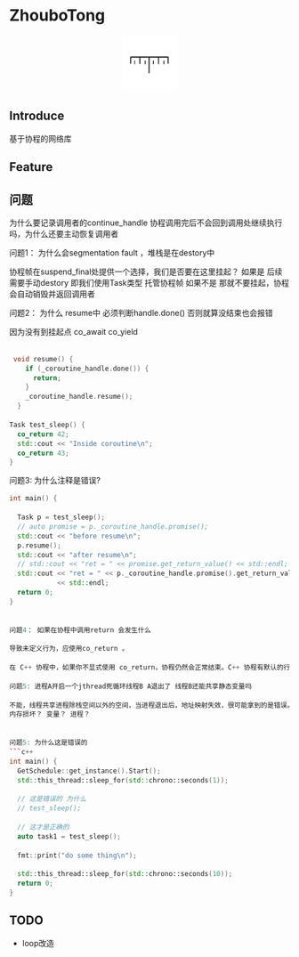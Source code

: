 <!--
 * @Description: 
 * @Author: lize
 * @Date: 2024-09-23
 * @LastEditors: lize
-->

# ZhouboTong

<p align="center">
  <a>
  <img src="asset//ruler.svg" alt="Planck" width="100" height="100">
  </a>
</p>




## Introduce

基于协程的网络库

## Feature


## 问题

为什么要记录调用者的continue_handle 协程调用完后不会回到调用处继续执行吗，为什么还要主动恢复调用者


问题1： 为什么会segmentation fault ，堆栈是在destory中

协程帧在suspend_final处提供一个选择，我们是否要在这里挂起？ 
如果是 后续需要手动destory  即我们使用Task类型 托管协程帧
如果不是 那就不要挂起，协程会自动销毁并返回调用者


问题2： 为什么 resume中 必须判断handle.done() 否则就算没结束也会报错

因为没有到挂起点 co_await co_yield
```c++

 void resume() {
    if (_coroutine_handle.done()) {
      return;
    }
    _coroutine_handle.resume();
  }

Task test_sleep() {
  co_return 42;
  std::cout << "Inside coroutine\n";
  co_return 43;
}
```

问题3: 为什么注释是错误?
```c++
int main() {

  Task p = test_sleep();
  // auto promise = p._coroutine_handle.promise();
  std::cout << "before resume\n";
  p.resume();
  std::cout << "after resume\n";
  // std::cout << "ret = " << promise.get_return_value() << std::endl;
  std::cout << "ret = " << p._coroutine_handle.promise().get_return_value()
            << std::endl;
  return 0;
}


问题4： 如果在协程中调用return 会发生什么

导致未定义行为，应使用co_return 。

在 C++ 协程中，如果你不显式使用 co_return，协程仍然会正常结束。C++ 协程有默认的行为来处理这种情况。根据返回类型和promise类型

问题5: 进程A开启一个jthread死循环线程B A退出了 线程B还能共享静态变量吗

不能，线程共享进程除栈空间以外的空间，当进程退出后，地址映射失效，很可能拿到的是错误。
内存损坏？ 变量？ 进程？ 


问题5: 为什么这是错误的
```c++
int main() {
  GetSchedule::get_instance().Start();
  std::this_thread::sleep_for(std::chrono::seconds(1));

  // 这是错误的 为什么
  // test_sleep();

  // 这才是正确的
  auto task1 = test_sleep();

  fmt::print("do some thing\n");

  std::this_thread::sleep_for(std::chrono::seconds(10));
  return 0;
}
```

## TODO

+ loop改造